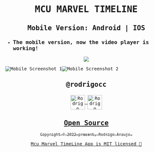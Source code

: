 <samp>

# <p align='center'>MCU MARVEL TIMELINE</p>
## <p align='center'>Mobile Version: Android | IOS</p>

- ### The mobile version, now the video player is working!

<p align="center">

<img src="https://i.imgur.com/mZTyvL4.png" />
 

</p>


![Mobile Screenshot 1](https://i.imgur.com/mZTyvL4.png)![Mobile Screenshot 2](screenshots/mobile1.png)

## <p align='center'>@rodrigocc</p>

<p align="center">
<a href="https://github.com/rodrigocc">
  <img align="center" alt="Rodrigo Araujo | GitHub" width="45px" src="assets\images\github ico.png" />

<a href="https://www.linkedin.com/in/rodrigo-araujo-1a8509174/">
  <img align="center" alt="Rodrigo Araujo | LinkedIn" width="45px" src="assets\images\linkedin ico.ico" />

</p>

<h2 align="center">
  Open Source
</h2>
<p align="center">
  <sub>Copyright © 2022-present, Rodrigo Araujo.</sub>
</p>
<p align="center">Mcu Marvel TimeLine App <a href="/LICENSE">is MIT licensed 💖</a></p>
</samp>
